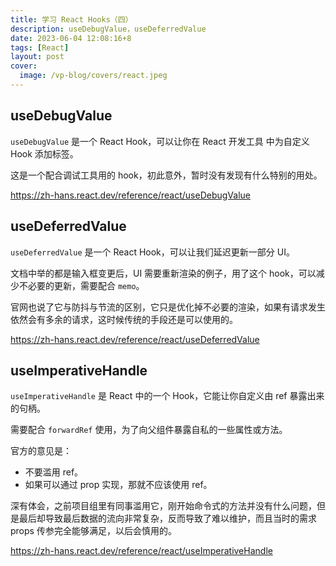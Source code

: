 ```yaml
---
title: 学习 React Hooks（四）
description: useDebugValue，useDeferredValue
date: 2023-06-04 12:08:16+8
tags: [React]
layout: post
cover:
  image: /vp-blog/covers/react.jpeg
---
```


## useDebugValue

`useDebugValue` 是一个 React Hook，可以让你在 React 开发工具 中为自定义 Hook 添加标签。

这是一个配合调试工具用的 hook，初此意外，暂时没有发现有什么特别的用处。

https://zh-hans.react.dev/reference/react/useDebugValue


## useDeferredValue

`useDeferredValue` 是一个 React Hook，可以让我们延迟更新一部分 UI。

文档中举的都是输入框变更后，UI 需要重新渲染的例子，用了这个 hook，可以减少不必要的更新，需要配合 `memo`。

官网也说了它与防抖与节流的区别，它只是优化掉不必要的渲染，如果有请求发生依然会有多余的请求，这时候传统的手段还是可以使用的。

https://zh-hans.react.dev/reference/react/useDeferredValue


## useImperativeHandle

`useImperativeHandle` 是 React 中的一个 Hook，它能让你自定义由 ref 暴露出来的句柄。

需要配合 `forwardRef` 使用，为了向父组件暴露自私的一些属性或方法。

官方的意见是：

- 不要滥用 ref。
- 如果可以通过 prop 实现，那就不应该使用 ref。

深有体会，之前项目组里有同事滥用它，刚开始命令式的方法并没有什么问题，但是最后却导致最后数据的流向非常复杂，反而导致了难以维护，而且当时的需求 props 传参完全能够满足，以后会慎用的。

https://zh-hans.react.dev/reference/react/useImperativeHandle

